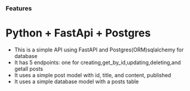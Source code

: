 
### Features

# Python + FastApi + Postgres
 

- This is a simple API using FastAPI and Postgres(ORM)sqlalchemy for database
- It has 5 endpoints: one for creating,get_by_id,updating,deleting,and getall posts
- It uses a simple post model with id, title, and content, published
- It uses a simple database model with a posts table































